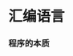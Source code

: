 # 汇编语言

### 程序的本质





























































































































